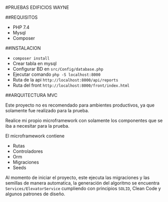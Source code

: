 #PRUEBAS EDIFICIOS WAYNE

##REQUISITOS
- PHP 7.4
- Mysql
- Composer

##INSTALACION

- `composer install`
- Crear tabla en mysql
- Configurar BD en `src/Config/database.php`
- Ejecutar comando `php -S localhost:8000`
- Ruta de la api `http://localhost:8000/api/reports`
- Ruta del front `http://localhost:8000/front/index.html`

##ARQUITECTURA MVC

Este proyecto no es recomendado para ambientes productivos, ya que solamente fue realizado para la prueba.

Realice mi propio microframework con solamente los componentes que se iba a necesitar para la prueba.

El microframework contiene

- Rutas
- Controladores
- Orm
- Migraciones
- Seeds

Al momento de iniciar el proyecto, este ejecuta las migraciones y las semillas de manera automatica,
la generación del algoritmo se encuentra `Services/ElevatorService` cumpliendo con principios `SOLID`, Clean Code y 
algunos patrones de diseño.
